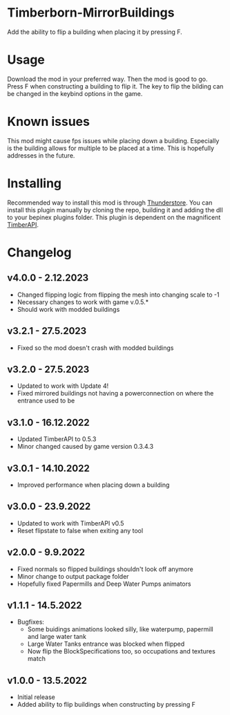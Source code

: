 # Timberborn-MirrorBuildings
Add the ability to flip a building when placing it by pressing F. 

# Usage
Download the mod in your preferred way. Then the mod is good to go. Press F when constructing a building to flip it. The key to flip the bilding can be changed in the keybind options in the game.

# Known issues
This mod might cause fps issues while placing down a building. Especially is the building allows for multiple to be placed at a time. 
This is hopefully addresses in the future.

# Installing
Recommended way to install this mod is through [Thunderstore](https://timberborn.thunderstore.io/). You can install this plugin manually by cloning the repo, building it
and adding the dll to your bepinex plugins folder. This plugin is dependent on the magnificent [TimberAPI](https://github.com/Timberborn-Modding-Central/TimberAPI).

# Changelog

## v4.0.0 - 2.12.2023
- Changed flipping logic from flipping the mesh into changing scale to -1
- Necessary changes to work with game v.0.5.*
- Should work with modded buildings

## v3.2.1 - 27.5.2023
- Fixed so the mod doesn't crash with modded buildings

## v3.2.0 - 27.5.2023
- Updated to work with Update 4!
- Fixed mirrored buildings not having a powerconnection on where the entrance used to be

## v3.1.0 - 16.12.2022
- Updated TimberAPI to 0.5.3
- Minor changed caused by game version 0.3.4.3

## v3.0.1 - 14.10.2022
- Improved performance when placing down a building

## v3.0.0 - 23.9.2022
- Updated to work with TimberAPI v0.5
- Reset flipstate to false when exiting any tool

## v2.0.0 - 9.9.2022
- Fixed normals so flipped buildings shouldn't look off anymore
- Minor change to output package folder
- Hopefully fixed Papermills and Deep Water Pumps animators

## v1.1.1 - 14.5.2022
- Bugfixes:
	- Some buidings animations looked silly, like waterpump, papermill and large water tank
	- Large Water Tanks entrance was blocked when flipped
	- Now flip the BlockSpecifications too, so occupations and textures match

## v1.0.0 - 13.5.2022
- Initial release
- Added ability to flip buildings when constructing by pressing F